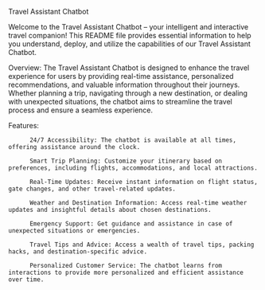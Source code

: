 Travel Assistant Chatbot

Welcome to the Travel Assistant Chatbot – your intelligent and interactive travel companion! This README file provides essential information to help you understand, deploy, and utilize the capabilities of our Travel Assistant Chatbot.

Overview:
The Travel Assistant Chatbot is designed to enhance the travel experience for users by providing real-time assistance, personalized recommendations, and valuable information throughout their journeys. Whether planning a trip, navigating through a new destination, or dealing with unexpected situations, the chatbot aims to streamline the travel process and ensure a seamless experience.

Features:
          
          24/7 Accessibility: The chatbot is available at all times, offering assistance around the clock.

          Smart Trip Planning: Customize your itinerary based on preferences, including flights, accommodations, and local attractions.

          Real-Time Updates: Receive instant information on flight status, gate changes, and other travel-related updates.

          Weather and Destination Information: Access real-time weather updates and insightful details about chosen destinations.

          Emergency Support: Get guidance and assistance in case of unexpected situations or emergencies.

          Travel Tips and Advice: Access a wealth of travel tips, packing hacks, and destination-specific advice.

          Personalized Customer Service: The chatbot learns from interactions to provide more personalized and efficient assistance over time.
